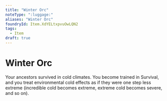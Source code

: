 ```yaml
---
title: "Winter Orc"
noteType: ":luggage:"
aliases: "Winter Orc"
foundryId: Item.XdYELtxpvuOwLQN2
tags:
  - Item
draft: true
---
```


# Winter Orc

Your ancestors survived in cold climates. You become trained in Survival, and you treat environmental cold effects as if they were one step less extreme (incredible cold becomes extreme, extreme cold becomes severe, and so on).
